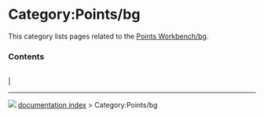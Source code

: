 # Category:Points/bg
This category lists pages related to the [Points Workbench/bg](Points_Workbench/bg.md).

### Contents

|     |     |     |
| --- | --- | --- |
|



---
![](images/Right_arrow.png) [documentation index](../README.md) > Category:Points/bg
